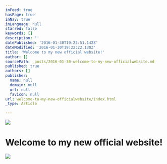 ```yaml
---
inFeed: true
hasPage: true
inNav: true
inLanguage: null
starred: false
keywords: []
description: ''
datePublished: '2016-01-30T19:22:51.142Z'
dateModified: '2016-01-30T19:22:22.130Z'
title: 'Welcome to my new official website!'
author: []
sourcePath: _posts/2016-01-30-welcome-to-my-new-officialwebsite.md
published: true
authors: []
publisher:
  name: null
  domain: null
  url: null
  favicon: null
url: welcome-to-my-new-officialwebsite/index.html
_type: Article

---
```

![](https://s3-us-west-2.amazonaws.com/the-grid-img/p/942c4cc351a037c389333c9552c427cfa9447bcd.jpg)

# Welcome to my new official website!
![](https://the-grid-user-content.s3-us-west-2.amazonaws.com/6c9c7131-e121-4365-bcf0-ee1881bc5111.jpg)